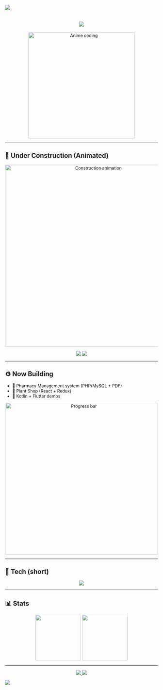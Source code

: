 <!-- Banner animated -->
<img src="https://capsule-render.vercel.app/api?type=waving&color=ff6ec7&height=200&section=header&text=Salma%20The%20Creator&fontSize=50&fontColor=ffffff&animation=twinkling&fontAlignY=35"/>

<h1 align="center">
  <img src="https://readme-typing-svg.herokuapp.com?size=30&duration=3000&color=FF6EC7&center=true&vCenter=true&lines=Mobile+%26+Web+Developer;Anime+Lover+%F0%9F%8E%A7;UI%2FUX+Creativity;Under+Construction+%F0%9F%9A%A7"/>
</h1>

<p align="center">
  <img src="assets/anime-coder.gif" alt="Anime coding" width="350"/>
</p>

---

## 🚧 Under Construction (Animated)
<p align="center">
  <!-- Crane + moving hook (animated SVG stored locally) -->
  <img src="assets/construction_crane.svg" alt="Construction animation" width="600"/>
</p>

<p align="center">
  <img src="https://img.shields.io/badge/Status-Building...-ff6ec7?style=for-the-badge"/>
  <img src="https://img.shields.io/badge/Theme-Anime%20x%20Code-8A2BE2?style=for-the-badge"/>
</p>

---

## ⚙️ Now Building
- 💊 Pharmacy Management system (PHP/MySQL + PDF)
- 🌱 Plant Shop (React + Redux)
- 📱 Kotlin + Flutter demos

<p align="center">
  <!-- Animated progress bar (repeat) -->
  <img src="assets/progress_bar.svg" alt="Progress bar" width="500"/>
</p>

---

## 🧰 Tech (short)
<p align="center">
  <img src="https://skillicons.dev/icons?i=flutter,kotlin,dart,react,php,mysql,js,html,css,figma,git,github"/>
</p>

---

## 📊 Stats
<p align="center">
  <img src="https://github-readme-stats.vercel.app/api?username=salma-the-creator&show_icons=true&theme=radical&hide_border=true" height="150"/>
  <img src="https://github-readme-streak-stats.herokuapp.com?user=salma-the-creator&theme=radical&hide_border=true" height="150"/>
</p>

---

<p align="center">
  <a href="mailto:your-email@example.com">
    <img src="https://img.shields.io/badge/Contact-Email-red?style=for-the-badge"/>
  </a>
  <a href="https://linkedin.com/in/your-link">
    <img src="https://img.shields.io/badge/LinkedIn-Profile-0077B5?style=for-the-badge"/>
  </a>
</p>

<img src="https://capsule-render.vercel.app/api?type=waving&color=ff6ec7&height=120&section=footer"/>
